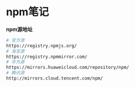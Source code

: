 # npm笔记

**npm源地址**

```bash
# 官方源
https://registry.npmjs.org/
# 淘宝源
https://registry.npmmirror.com/
# 华为源
https://mirrors.huaweicloud.com/repository/npm/
# 腾讯源
http://mirrors.cloud.tencent.com/npm/

```


